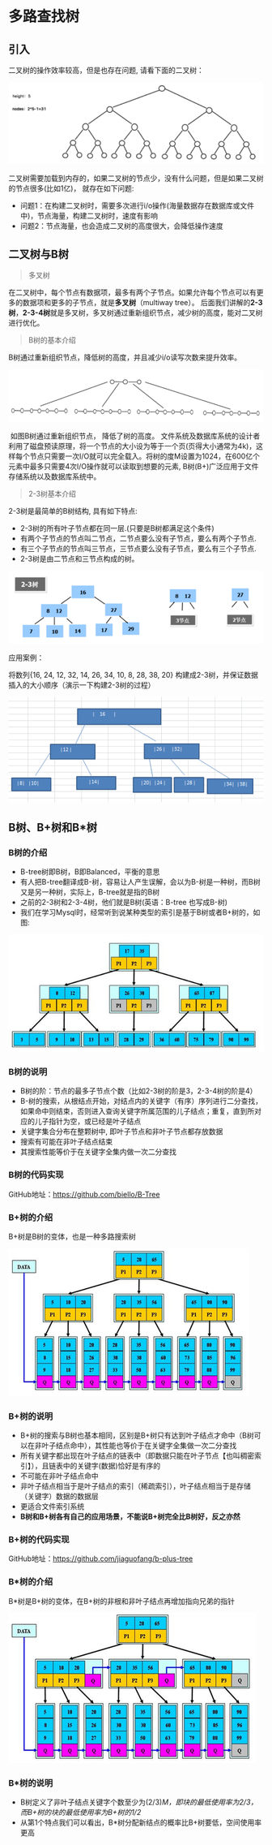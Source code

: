 # 多路查找树

## 引入

二叉树的操作效率较高，但是也存在问题, 请看下面的二叉树：

![](.././doc/45.png)

二叉树需要加载到内存的，如果二叉树的节点少，没有什么问题，但是如果二叉树的节点很多(比如1亿)， 就存在如下问题:

- 问题1：在构建二叉树时，需要多次进行i/o操作(海量数据存在数据库或文件中)，节点海量，构建二叉树时，速度有影响
- 问题2：节点海量，也会造成二叉树的高度很大，会降低操作速度

## 二叉树与B树

> 多叉树

在二叉树中，每个节点有数据项，最多有两个子节点。如果允许每个节点可以有更多的数据项和更多的子节点，就是**多叉树**（multiway tree）。
后面我们讲解的**2-3树**，**2-3-4树**就是多叉树，多叉树通过重新组织节点，减少树的高度，能对二叉树进行优化。

> B树的基本介绍

B树通过重新组织节点，降低树的高度，并且减少i/o读写次数来提升效率。

![](.././doc/47.png)

​	如图B树通过重新组织节点， 降低了树的高度。
​	文件系统及数据库系统的设计者利用了磁盘预读原理，将一个节点的大小设为等于一个页(页得大小通常为4k)，这样每个节点只需要一次I/O就可以完全载入。
​	将树的度M设置为1024，在600亿个元素中最多只需要4次I/O操作就可以读取到想要的元素, B树(B+)广泛应用于文件存储系统以及数据库系统中。

> 2-3树基本介绍

2-3树是最简单的B树结构, 具有如下特点:

- 2-3树的所有叶子节点都在同一层.(只要是B树都满足这个条件)
- 有两个子节点的节点叫二节点，二节点要么没有子节点，要么有两个子节点.
- 有三个子节点的节点叫三节点，三节点要么没有子节点，要么有三个子节点.
- 2-3树是由二节点和三节点构成的树。

![](.././doc/46.png)

应用案例：

将数列{16, 24, 12, 32, 14, 26, 34, 10, 8, 28, 38, 20} 构建成2-3树，并保证数据插入的大小顺序（演示一下构建2-3树的过程）

![](.././doc/48.png)

## B树、B+树和B*树

### B树的介绍

- B-tree树即B树，B即Balanced，平衡的意思
- 有人把B-tree翻译成B-树，容易让人产生误解，会以为B-树是一种树，而B树又是另一种树，实际上，B-tree就是指的B树
- 之前的2-3树和2-3-4树，他们就是B树(英语：B-tree 也写成B-树)
- 我们在学习Mysql时，经常听到说某种类型的索引是基于B树或者B+树的，如图:

![](.././doc/49.png)

### B树的说明

- B树的阶：节点的最多子节点个数（比如2-3树的阶是3，2-3-4树的阶是4）
- B-树的搜索，从根结点开始，对结点内的关键字（有序）序列进行二分查找，如果命中则结束，否则进入查询关键字所属范围的儿子结点；重复，直到所对应的儿子指针为空，或已经是叶子结点
- 关键字集合分布在整颗树中, 即叶子节点和非叶子节点都存放数据
- 搜索有可能在非叶子结点结束
- 其搜索性能等价于在关键字全集内做一次二分查找

### B树的代码实现

GitHub地址：https://github.com/biello/B-Tree

### B+树的介绍

B+树是B树的变体，也是一种多路搜索树

![](.././doc/50.png)

### B+树的说明

- B+树的搜索与B树也基本相同，区别是B+树只有达到叶子结点才命中（B树可以在非叶子结点命中），其性能也等价于在关键字全集做一次二分查找
- 所有关键字都出现在叶子结点的链表中（即数据只能在叶子节点【也叫稠密索引】），且链表中的关键字(数据)恰好是有序的
- 不可能在非叶子结点命中
- 非叶子结点相当于是叶子结点的索引（稀疏索引），叶子结点相当于是存储（关键字）数据的数据层
- 更适合文件索引系统
- **B树和B+树各有自己的应用场景，不能说B+树完全比B树好，反之亦然**

### B+树的代码实现

GitHub地址：https://github.com/jiaguofang/b-plus-tree

### B*树的介绍

B*树是B+树的变体，在B+树的非根和非叶子结点再增加指向兄弟的指针

![](.././doc/51.png)

### B*树的说明

- B树定义了非叶子结点关键字个数至少为(2/3)*M，即块的最低使用率为2/3，而B+树的块的最低使用率为B+树的1/2*
- 从第1个特点我们可以看出，B*树分配新结点的概率比B+树要低，空间使用率更高